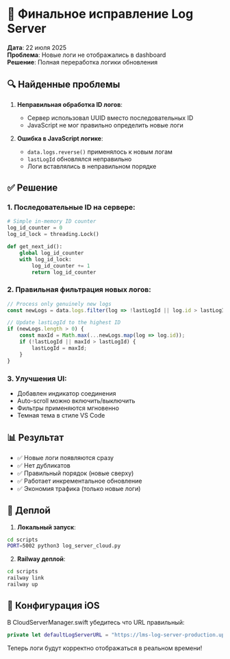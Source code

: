 # 🔧 Финальное исправление Log Server

**Дата**: 22 июля 2025  
**Проблема**: Новые логи не отображались в dashboard  
**Решение**: Полная переработка логики обновления

## 🔍 Найденные проблемы

1. **Неправильная обработка ID логов**:
   - Сервер использовал UUID вместо последовательных ID
   - JavaScript не мог правильно определить новые логи

2. **Ошибка в JavaScript логике**:
   - `data.logs.reverse()` применялось к новым логам
   - `lastLogId` обновлялся неправильно
   - Логи вставлялись в неправильном порядке

## ✅ Решение

### 1. Последовательные ID на сервере:
```python
# Simple in-memory ID counter
log_id_counter = 0
log_id_lock = threading.Lock()

def get_next_id():
    global log_id_counter
    with log_id_lock:
        log_id_counter += 1
        return log_id_counter
```

### 2. Правильная фильтрация новых логов:
```javascript
// Process only genuinely new logs
const newLogs = data.logs.filter(log => !lastLogId || log.id > lastLogId);

// Update lastLogId to the highest ID
if (newLogs.length > 0) {
    const maxId = Math.max(...newLogs.map(log => log.id));
    if (!lastLogId || maxId > lastLogId) {
        lastLogId = maxId;
    }
}
```

### 3. Улучшения UI:
- Добавлен индикатор соединения
- Auto-scroll можно включить/выключить
- Фильтры применяются мгновенно
- Темная тема в стиле VS Code

## 📊 Результат

- ✅ Новые логи появляются сразу
- ✅ Нет дубликатов
- ✅ Правильный порядок (новые сверху)
- ✅ Работает инкрементальное обновление
- ✅ Экономия трафика (только новые логи)

## 🚀 Деплой

1. **Локальный запуск**:
```bash
cd scripts
PORT=5002 python3 log_server_cloud.py
```

2. **Railway деплой**:
```bash
cd scripts
railway link
railway up
```

## 📱 Конфигурация iOS

В CloudServerManager.swift убедитесь что URL правильный:
```swift
private let defaultLogServerURL = "https://lms-log-server-production.up.railway.app"
```

Теперь логи будут корректно отображаться в реальном времени! 